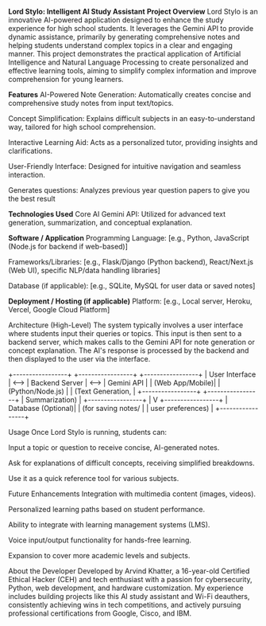**Lord Stylo: Intelligent AI Study Assistant**
**Project Overview**
Lord Stylo is an innovative AI-powered application designed to enhance the study experience for high school students. It leverages the Gemini API to provide dynamic assistance, primarily by generating comprehensive notes and helping students understand complex topics in a clear and engaging manner. This project demonstrates the practical application of Artificial Intelligence and Natural Language Processing to create personalized and effective learning tools, aiming to simplify complex information and improve comprehension for young learners.

**Features**
AI-Powered Note Generation: Automatically creates concise and comprehensive study notes from input text/topics.

Concept Simplification: Explains difficult subjects in an easy-to-understand way, tailored for high school comprehension.

Interactive Learning Aid: Acts as a personalized tutor, providing insights and clarifications.

User-Friendly Interface: Designed for intuitive navigation and seamless interaction.

Generates questions: Analyzes previous year question papers to give you the best result 

**Technologies Used**
Core AI
Gemini API: Utilized for advanced text generation, summarization, and conceptual explanation.

**Software / Application**
Programming Language: [e.g., Python, JavaScript (Node.js for backend if web-based)]

Frameworks/Libraries: [e.g., Flask/Django (Python backend), React/Next.js (Web UI), specific NLP/data handling libraries]

Database (if applicable): [e.g., SQLite, MySQL for user data or saved notes]

**Deployment / Hosting (if applicable)**
Platform: [e.g., Local server, Heroku, Vercel, Google Cloud Platform]

Architecture (High-Level)
The system typically involves a user interface where students input their queries or topics. This input is then sent to a backend server, which makes calls to the Gemini API for note generation or concept explanation. The AI's response is processed by the backend and then displayed to the user via the interface.

+-----------------+      +-----------------+      +-----------------+
| User Interface  | <--> | Backend Server  | <--> | Gemini API      |
| (Web App/Mobile)|      | (Python/Node.js) |      | (Text Generation, |
+-----------------+      +-----------------+      | Summarization)  |
                                             +-----------------+
                                                     |
                                                     V
                                             +-----------------+
                                             | Database (Optional)|
                                             | (for saving notes/ |
                                             | user preferences) |
                                             +-----------------+




Usage
Once Lord Stylo is running, students can:

Input a topic or question to receive concise, AI-generated notes.

Ask for explanations of difficult concepts, receiving simplified breakdowns.

Use it as a quick reference tool for various subjects.


Future Enhancements
Integration with multimedia content (images, videos).

Personalized learning paths based on student performance.

Ability to integrate with learning management systems (LMS).

Voice input/output functionality for hands-free learning.

Expansion to cover more academic levels and subjects.

About the Developer
Developed by Arvind Khatter, a 16-year-old Certified Ethical Hacker (CEH) and tech enthusiast with a passion for cybersecurity, Python, web development, and hardware customization. My experience includes building projects like this AI study assistant and Wi-Fi deauthers, consistently achieving wins in tech competitions, and actively pursuing professional certifications from Google, Cisco, and IBM.
